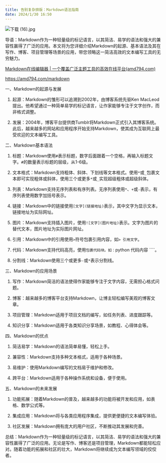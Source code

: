 ```yaml
---
title: 告别复杂排版：Markdown语法指南
date: 2024/1/30 16:50
---
```



![下载 (16).jpg](https://p3-juejin.byteimg.com/tos-cn-i-k3u1fbpfcp/fbc5fe50de5d4d1c9d9217f53cc0db18~tplv-k3u1fbpfcp-jj-mark:0:0:0:0:q75.image#?w=1024&h=768&s=74472&e=jpg&b=bf8a61)

导语：Markdown作为一种轻量级的标记语言，以其简洁、易学的语法和强大的兼容性赢得了广泛的应用。本文将为您详细介绍Markdown的起源、基本语法及其在写作、博客、项目管理等场景的应用，带您领略这一简洁高效的文本编写工具的无穷魅力。

[Markdown在线编辑器 | 一个覆盖广泛主题工具的高效在线平台(amd794.com)](https://amd794.com/markdown)

https://amd794.com/markdown

一、Markdown的起源与发展

1. 起源：Markdown的雏形可以追溯到2002年，由博客系统先驱Ken MacLeod提出。他希望通过一种简单易学的标记语言，让作家能够专注于文字创作，而非格式调整。

2. 发展：2004年，博客平台提供商Tumblr将Markdown正式引入其博客系统。此后，越来越多的网站和应用程序开始支持Markdown，使其成为互联网上最受欢迎的文本编写工具。

二、Markdown基本语法

1. 标题：Markdown使用`#`表示标题，数字后面跟着一个空格，再输入标题文字。`#`的数量表示标题的层级，从1-6级。

2. 文本格式：Markdown支持粗体、斜体、下划线等文本格式。使用`*`或`_`包裹文本即可实现粗体或斜体，使用三个或更多`*`或`_`实现超级粗体或超级斜体。

3. 列表：Markdown支持无序列表和有序列表。无序列表使用`*`、`+`或`-`表示，有序列表使用数字加括号表示。

4. 链接：Markdown中的链接使用`[文字](链接地址)`表示，其中文字为显示文本，链接地址为实际网址。

5. 图片：Markdown支持插入图片，使用`![文字](图片地址)`表示。文字为图片的替代文本，图片地址为实际图片网址。

6. 引用：Markdown中的引用使用`>`符号包裹引用内容，如`> 引用文字`。

7. 代码：Markdown支持代码高亮，使用````包裹代码块。如：````python 代码内容 ````。

8. 分割线：Markdown使用三个或更多`-`或`*`表示分割线。

三、Markdown的应用场景

1. 写作：Markdown简洁的语法使得作家能够专注于文字内容，无需担心格式问题。

2. 博客：越来越多的博客平台支持Markdown，让博主轻松编写美观的博客文章。

3. 项目管理：Markdown适用于项目文档的编写，如任务列表、进度跟踪等。

4. 知识分享：Markdown适用于各类知识分享场景，如教程、心得体会等。

四、Markdown的优点

1. 简洁易学：Markdown的语法简单易懂，轻松上手。

2. 兼容性：Markdown支持多种文本格式，适用于各种场景。

3. 易维护：使用Markdown编写的文档易于维护和修改。

4. 跨平台：Markdown适用于各种操作系统和设备，便于使用。

五、Markdown的未来发展

1. 功能拓展：随着Markdown的普及，越来越多的功能将被开发和应用，如表格、数学公式等。

2. 集成应用：Markdown将与各类应用程序集成，提供更便捷的文本编写体验。

3. 社区发展：Markdown拥有庞大的用户社区，不断推动其发展和完善。

总结：Markdown作为一种轻量级的标记语言，以其简洁、易学的语法和强大的兼容性赢得了广泛的应用。无论是写作、博客还是项目管理，Markdown都能轻松应对。随着功能的拓展和社区的壮大，Markdown将继续成为文本编写领域的佼佼者。
